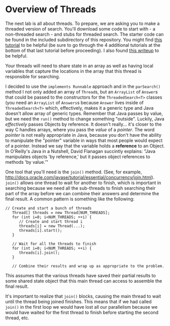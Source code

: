 # Overview of Threads

The next lab is all about threads. To prepare, we are asking you to make a threaded version of search. You'll download some code to start with - a non-threaded search - and stubs for threaded search. The starter code can be found in the included subdirectory of this repository.  You might find [this tutorial](http://www.tutorialspoint.com/java/java_multithreading.htm) to be helpful (be sure to go through the 4 additional tutorials at the bottom of that last tutorial before proceeding).  I also found [this writeup](http://www.javaworld.com/article/2077138/java-concurrency/introduction-to-java-threads.html) to be helpful.

Your threads will need to share state in an array as well as having local variables that capture the locations in the array that this thread is responsible for searching.

I decided to use the `implements Runnable` approach and in the `parSearch()` method I not only added an array of `Thread`s, but an `ArrayList` of `Answer`s that could be passed to the constructors for the `ThreadedSearch<T>` classes (you need an `ArrayList` of `Answers`s because `Answer` lives inside of `ThreadedSearch<T>` which, effectively, makes it a generic type and Java doesn't allow array of generic types.  Remember that Java passes by value, but we need the `run()` method to change something "outside".  Luckily, Java *effectively* passes Objects by reference.  It doesn't really... it's closer to the way C handles arrays, where you pass the *value* of a *pointer*.  The word *pointer* is not really appropriate in Java, because you don't have the ability to manipulate the "pointer" variable in ways that most people would expect of a pointer.  Instead we say that the variable holds a **reference** to an Object.  In O'Reilly's Java in a Nutshell, David Flanagan succintly explains:  "Java manipulates objects 'by reference,' but it passes object references to methods 'by value.'"

One tool that you'll need is the `join()` method. (See, for example, http://docs.oracle.com/javase/tutorial/essential/concurrency/join.html). `join()` allows one thread to wait for another to finish, which is important in searching because we need all the sub-threads to finish searching their part of the array before we can combine their answers and determine the final result. A common pattern is something like the following:

```{java}
// Create and start a bunch of threads
   Thread[] threads = new Thread[NUM_THREADS];
   for (int i=0; i<NUM_THREADS; ++i) {
      // Create and start thread i
      threads[i] = new Thread(...);
      threads[i].start();
   }

   // Wait for all the threads to finish
   for (int i=0; i<NUM_THREADS; ++i) {
      threads[i].join();
   }

   // Combine their results and wrap up as appropriate to the problem.
   ```
   
This assumes that the various threads have saved their partial results to some shared state object that this main thread can access to assemble the final result.

It's important to realize that `join()` blocks, causing the main thread to wait until the thread being joined finishes. This means that if we had called `join()` in the first loop we would have lost all our parallelism because we would have waited for the first thread to finish before starting the second thread, etc.
